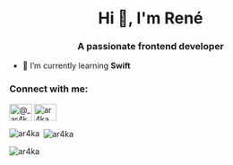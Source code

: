 <h1 align="center">Hi 👋, I'm René</h1>
<h3 align="center">A passionate frontend developer</h3>

- 🌱 I’m currently learning **Swift**

<h3 align="left">Connect with me:</h3>
<p align="left">
<a href="https://twitter.com/@_ar4ka" target="blank"><img align="center" src="https://raw.githubusercontent.com/rahuldkjain/github-profile-readme-generator/master/src/images/icons/Social/twitter.svg" alt="@_ar4ka" height="30" width="40" /></a>
<a href="https://instagram.com/ar4ka" target="blank"><img align="center" src="https://raw.githubusercontent.com/rahuldkjain/github-profile-readme-generator/master/src/images/icons/Social/instagram.svg" alt="ar4ka" height="30" width="40" /></a>
</p>

<p><img align="left" src="https://github-readme-stats.vercel.app/api/top-langs?username=ar4ka&show_icons=true&theme=dark&locale=en&layout=compact" alt="ar4ka" /></p>

<p>&nbsp;<img align="center" src="https://github-readme-stats.vercel.app/api?username=ar4ka&show_icons=true&theme=dark&locale=en" alt="ar4ka" /></p>

<p><img align="center" src="https://github-readme-streak-stats.herokuapp.com/?user=ar4ka&theme=dark" alt="ar4ka" /></p>


<!---
Ar4ka/Ar4ka is a ✨ special ✨ repository because its `README.md` (this file) appears on your GitHub profile.
You can click the Preview link to take a look at your changes.
--->

